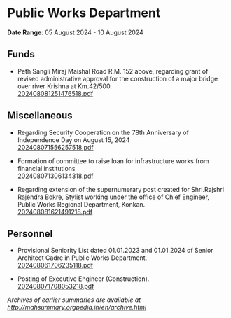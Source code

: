 # Public Works Department

**Date Range**: 05 August 2024 - 10 August 2024


## Funds
- Peth Sangli Miraj Maishal Road R.M. 152 above, regarding grant of revised administrative approval for the construction of a major bridge over river Krishna at Km.42/500.\
  [202408081251476518.pdf](https://gr.maharashtra.gov.in/Site/Upload/Government%20Resolutions/English/202408081251476518.pdf)

## Miscellaneous
- Regarding Security Cooperation on the 78th Anniversary of Independence Day on August 15, 2024\
  [202408071556257518.pdf](https://gr.maharashtra.gov.in/Site/Upload/Government%20Resolutions/English/202408071556257518.pdf)

- Formation of committee to raise loan for infrastructure works from financial institutions\
  [202408071306134318.pdf](https://gr.maharashtra.gov.in/Site/Upload/Government%20Resolutions/English/202408071306134318.pdf)

- Regarding extension of the supernumerary post created for Shri.Rajshri Rajendra Bokre, Stylist working under the office of Chief Engineer, Public Works Regional Department, Konkan.\
  [202408081621491218.pdf](https://gr.maharashtra.gov.in/Site/Upload/Government%20Resolutions/English/202408081621491218.pdf)

## Personnel
- Provisional Seniority List dated 01.01.2023 and 01.01.2024 of Senior Architect Cadre in Public Works Department.\
  [202408061706235118.pdf](https://gr.maharashtra.gov.in/Site/Upload/Government%20Resolutions/English/202408061706235118.pdf)

- Posting of Executive Engineer (Construction).\
  [202408071708053218.pdf](https://gr.maharashtra.gov.in/Site/Upload/Government%20Resolutions/English/202408071708053218.pdf)


*Archives of earlier summaries are available at http://mahsummary.orgpedia.in/en/archive.html*